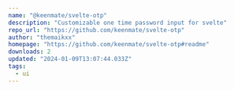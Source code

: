 ```yaml
---
name: "@keenmate/svelte-otp"
description: "Customizable one time password input for svelte"
repo_url: "https://github.com/keenmate/svelte-otp"
author: "themaikxx"
homepage: "https://github.com/keenmate/svelte-otp#readme"
downloads: 2
updated: "2024-01-09T13:07:44.033Z"
tags: 
  - ui
---
```

